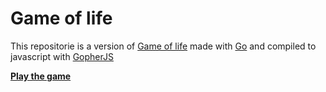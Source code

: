 # Game of life

This repositorie is a version of [Game of life](https://en.wikipedia.org/wiki/Conway%27s_Game_of_Life)
made with [Go](https://golang.org/) and compiled to javascript with [GopherJS](https://github.com/gopherjs/gopherjs)

**[Play the game](https://davidnotplay.github.io/gameoflife/)**

